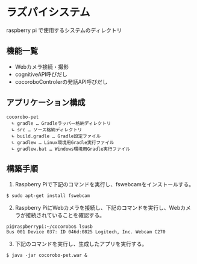 # ラズパイシステム
raspberry pi で使用するシステムのディレクトリ

## 機能一覧

- Webカメラ接続・撮影
- cognitiveAPI呼びだし
- cocoroboControlerの発話API呼びだし

## アプリケーション構成
```
cocorobo-pet
  ∟ gradle … Gradleラッパー格納ディレクトリ
  ∟ src … ソース格納ディレクトリ
  ∟ build.gradle … Gradle設定ファイル
  ∟ gradlew … Linux環境用Gradle実行ファイル
  ∟ gradlew.bat … Windows環境用Gradle実行ファイル
```

## 構築手順
1. Raspberry Piで下記のコマンドを実行し、fswebcamをインストールする。
```
$ sudo apt-get install fswebcam
```

2. Raspberry PiにWebカメラを接続し、下記のコマンドを実行し、Webカメラが接続されていることを確認する。
```
pi@raspberrypi:~/cocorobo$ lsusb
Bus 001 Device 037: ID 046d:0825 Logitech, Inc. Webcam C270
```

3. 下記のコマンドを実行し、生成したアプリを実行する。
```
$ java -jar cocorobo-pet.war &
```
